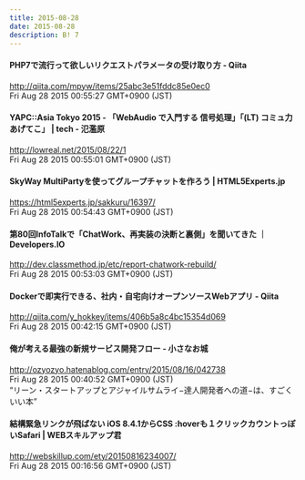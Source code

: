 ```yaml
---
title: 2015-08-28
date: 2015-08-28
description: B! 7
---
```


#### PHP7で流行って欲しいリクエストパラメータの受け取り方 - Qiita
http://qiita.com/mpyw/items/25abc3e51fddc85e0ec0<br>
Fri Aug 28 2015 00:55:27 GMT+0900 (JST)<br>


#### YAPC::Asia Tokyo 2015 - 「WebAudio で入門する 信号処理」「(LT) コミュ力あげてこ」 | tech - 氾濫原
http://lowreal.net/2015/08/22/1<br>
Fri Aug 28 2015 00:55:01 GMT+0900 (JST)<br>


#### SkyWay MultiPartyを使ってグループチャットを作ろう | HTML5Experts.jp
https://html5experts.jp/sakkuru/16397/<br>
Fri Aug 28 2015 00:54:43 GMT+0900 (JST)<br>


#### 第80回InfoTalkで「ChatWork、再実装の決断と裏側」を聞いてきた ｜ Developers.IO
http://dev.classmethod.jp/etc/report-chatwork-rebuild/<br>
Fri Aug 28 2015 00:53:03 GMT+0900 (JST)<br>


#### Dockerで即実行できる、社内・自宅向けオープンソースWebアプリ - Qiita
http://qiita.com/y_hokkey/items/406b5a8c4bc15354d069<br>
Fri Aug 28 2015 00:42:15 GMT+0900 (JST)<br>


#### 俺が考える最強の新規サービス開発フロー - 小さなお城
http://ozyozyo.hatenablog.com/entry/2015/08/16/042738<br>
Fri Aug 28 2015 00:40:52 GMT+0900 (JST)<br>
“リーン・スタートアップとアジャイルサムライ−達人開発者への道−は、すごくいい本”


#### 結構緊急リンクが飛ばない iOS 8.4.1からCSS :hoverも１クリックカウントっぽいSafari | WEBスキルアップ君
http://webskillup.com/ety/20150816234007/<br>
Fri Aug 28 2015 00:16:56 GMT+0900 (JST)<br>


